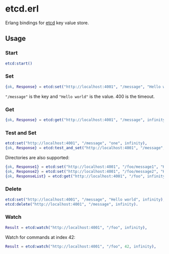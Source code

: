 etcd.erl
========

Erlang bindings for [etcd](https://github.com/coreos/etcd) key value store.

## Usage
### Start
```erlang
etcd:start()
```
### Set
```erlang
{ok, Response} = etcd:set("http://localhost:4001", "/message", "Hello world", 400).
```
``"/message"`` is the key and ``"Hello world"`` is the value. 400 is the timeout.
### Get
```erlang
{ok, Response} = etcd:get("http://localhost:4001", "/message", infinity).
```
### Test and Set
```erlang
etcd:set("http://localhost:4001", "/message", "one", infinity),
{ok, Response} = etcd:test_and_set("http://localhost:4001", "/message", "one", "two", infinity).
```
Directories are also supported:
```erlang
{ok, Response1} = etcd:set("http://localhost:4001", "/foo/message1", "Hello day", infinity),
{ok, Response2} = etcd:set("http://localhost:4001", "/foo/message2", "Hello night", infinity),
{ok, ResponseList} = etcd:get("http://localhost:4001", "/foo", infinity).
```
### Delete
```erlang
etcd:set("http://localhost:4001", "/message", "Hello world", infinity),
etcd:delete("http://localhost:4001", "/message", infinity).
```
### Watch
```erlang
Result = etcd:watch("http://localhost:4001", "/foo", infinity),
```
Watch for commands at index 42:
```erlang
Result = etcd:watch("http://localhost:4001", "/foo", 42, infinity),
```
